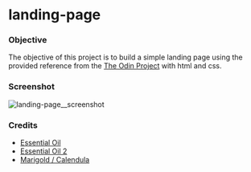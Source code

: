 # landing-page
### Objective
The objective of this project is to build a simple landing page using the provided reference from the [The Odin Project](theodinproject.com) with html and css.

### Screenshot
![landing-page__screenshot](https://user-images.githubusercontent.com/96958013/148299829-58ef795e-9c8e-4556-be3d-203800eff8be.png)

### Credits
- [Essential Oil](https://pixabay.com/images/id-3139479/)
- [Essential Oil 2](https://pixabay.com/images/id-2738555/)
- [Marigold / Calendula](https://pixabay.com/images/id-4222755/)
